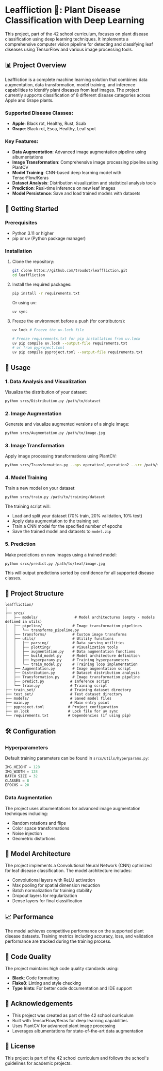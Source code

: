 # Leaffliction 🍃: Plant Disease Classification with Deep Learning

This project, part of the 42 school curriculum, focuses on plant disease classification using deep learning techniques. It implements a comprehensive computer vision pipeline for detecting and classifying leaf diseases using TensorFlow and various image processing tools.

## 📊 Project Overview

Leaffliction is a complete machine learning solution that combines data augmentation, data transformation, model training, and inference capabilities to identify plant diseases from leaf images. The project currently supports classification of 8 different disease categories across Apple and Grape plants.

### Supported Disease Classes:

- **Apple**: Black rot, Healthy, Rust, Scab
- **Grape**: Black rot, Esca, Healthy, Leaf spot

### Key Features:

- **Data Augmentation**: Advanced image augmentation pipeline using albumentations
- **Image Transformation**: Comprehensive image processing pipeline using PlantCV
- **Model Training**: CNN-based deep learning model with TensorFlow/Keras
- **Dataset Analysis**: Distribution visualization and statistical analysis tools
- **Prediction**: Real-time inference on new leaf images
- **Model Persistence**: Save and load trained models with datasets

## 🚀 Getting Started

### Prerequisites

- Python 3.11 or higher
- pip or uv (Python package manager)

### Installation

1. Clone the repository:

   ```bash
   git clone https://github.com/troudot/leaffliction.git
   cd leaffliction
   ```

2. Install the required packages:

   ```bash
   pip install -r requirements.txt
   ```

   Or using uv:

   ```bash
   uv sync
   ```

3. Freeze the environment before a push (for contributors):

   ```bash
   uv lock # Freeze the uv.lock file

   # Freeze requirements.txt for pip installation from uv.lock
   uv pip compile uv.lock --output-file requirements.txt
   # or from pyproject.toml
   uv pip compile pyproject.toml --output-file requirements.txt
   ```

## 🔧 Usage

### 1. Data Analysis and Visualization

Visualize the distribution of your dataset:

```bash
python srcs/Distribution.py /path/to/dataset
```

### 2. Image Augmentation

Generate and visualize augmented versions of a single image:

```bash
python srcs/Augmentation.py /path/to/image.jpg
```

### 3. Image Transformation

Apply image processing transformations using PlantCV:

```bash
python srcs/Transformation.py --ops operation1,operation2 --src /path/to/images --dst /path/to/output
```

### 4. Model Training

Train a new model on your dataset:

```bash
python srcs/train.py /path/to/training/dataset
```

The training script will:

- Load and split your dataset (70% train, 20% validation, 10% test)
- Apply data augmentation to the training set
- Train a CNN model for the specified number of epochs
- Save the trained model and datasets to `model.zip`

### 5. Prediction

Make predictions on new images using a trained model:

```bash
python srcs/predict.py /path/to/leaf/image.jpg
```

This will output predictions sorted by confidence for all supported disease classes.

## 📁 Project Structure

```
leaffliction/
│
├── srcs/
│   ├── models/                 # Model architectures (empty - models defined in utils)
│   ├── pipeline/              # Image transformation pipelines
│   │   └── transforms_pipeline.py
│   ├── transforms/            # Custom image transforms
│   ├── utils/                 # Utility functions
│   │   ├── parsing/           # Data parsing utilities
│   │   ├── plotting/          # Visualization tools
│   │   ├── augmentation.py    # Data augmentation functions
│   │   ├── build_model.py     # Model architecture definition
│   │   ├── hyperparams.py     # Training hyperparameters
│   │   └── train_model.py     # Training loop implementation
│   ├── Augmentation.py        # Image augmentation script
│   ├── Distribution.py        # Dataset distribution analysis
│   ├── Transformation.py      # Image transformation pipeline
│   ├── predict.py            # Inference script
│   └── train.py              # Training script
├── train_set/                # Training dataset directory
├── test_set/                 # Test dataset directory
├── models/                   # Saved model files
├── main.py                   # Main entry point
├── pyproject.toml           # Project configuration
├── uv.lock                  # Lock file for uv sync
└── requirements.txt         # Dependencies (if using pip)
```

## 🛠️ Configuration

### Hyperparameters

Default training parameters can be found in `srcs/utils/hyperparams.py`:

```python
IMG_HEIGHT = 128
IMG_WIDTH = 128
BATCH_SIZE = 32
CLASSES = 8
EPOCHS = 20
```

### Data Augmentation

The project uses albumentations for advanced image augmentation techniques including:

- Random rotations and flips
- Color space transformations
- Noise injection
- Geometric distortions

## 🧪 Model Architecture

The project implements a Convolutional Neural Network (CNN) optimized for leaf disease classification. The model architecture includes:

- Convolutional layers with ReLU activation
- Max pooling for spatial dimension reduction
- Batch normalization for training stability
- Dropout layers for regularization
- Dense layers for final classification

## 📈 Performance

The model achieves competitive performance on the supported plant disease datasets. Training metrics including accuracy, loss, and validation performance are tracked during the training process.

## 📝 Code Quality

The project maintains high code quality standards using:

- **Black**: Code formatting
- **Flake8**: Linting and style checking
- **Type hints**: For better code documentation and IDE support

## 🙏 Acknowledgements

- This project was created as part of the 42 school curriculum
- Built with TensorFlow/Keras for deep learning capabilities
- Uses PlantCV for advanced plant image processing
- Leverages albumentations for state-of-the-art data augmentation

## 📄 License

This project is part of the 42 school curriculum and follows the school's guidelines for academic projects.
